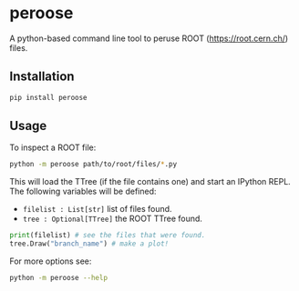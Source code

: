 # peroose

A python-based command line tool to peruse ROOT (https://root.cern.ch/) files.

## Installation

```bash
pip install peroose
```

## Usage

To inspect a ROOT file:
```bash
python -m peroose path/to/root/files/*.py
```

This will load the TTree (if the file contains one) and start an IPython
REPL. The following variables will be defined:
* `filelist : List[str]` list of files found.
* `tree : Optional[TTree]` the ROOT TTree found.  

```python
print(filelist) # see the files that were found.
tree.Draw("branch_name") # make a plot!
``` 

For more options see:
```bash
python -m peroose --help
```